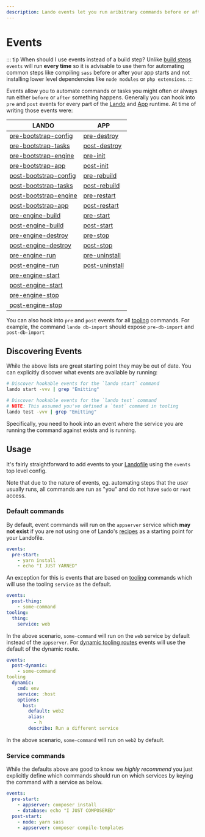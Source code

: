 ```yaml
---
description: Lando events let you run aribitrary commands before or after certain parts of the Lando runtime; clear caches after a database import or run a script before deployment.
---
```


# Events

::: tip When should I use events instead of a build step?
Unlike [build steps](./services.md#build-steps) `events` will run **every time** so it is advisable to use them for automating common steps like compiling `sass` before or after your app starts and not installing lower level dependencies like `node modules` or `php extensions`.
:::

Events allow you to automate commands or tasks you might often or always run either `before` or `after` something happens. Generally you can hook into `pre` and `post` events for every part of the [Lando](./../api/lando.md) and [App](./../api/app.md) runtime. At time of writing those events were:

| **LANDO** | **APP** |
| -- | -- |
| [pre-bootstrap-config](./../api/lando.md#event_pre_bootstrap_config) | [pre-destroy](./../api/app.md#event_pre_destroy) |
| [pre-bootstrap-tasks](./../api/lando.md#event_pre_bootstrap_tasks) | [ post-destroy](./../api/app.md#event_post_destroy) |
| [pre-bootstrap-engine](./../api/lando.md#event_pre_bootstrap_engine) | [pre-init](./../api/app.md#event_pre_init) |
| [pre-bootstrap-app](./../api/lando.md#event_pre_bootstrap_app) | [post-init](./../api/app.md#event_post_init) |
| [post-bootstrap-config](./../api/lando.md#event_post_bootstrap_config) | [pre-rebuild](./../api/app.md#event_pre_rebuild) |
| [post-bootstrap-tasks](./../api/lando.md#event_post_bootstrap_tasks) | [post-rebuild](./../api/app.md#event_post_rebuild) |
| [post-bootstrap-engine](./../api/lando.md#event_post_bootstrap_engine) | [pre-restart](./../api/app.md#event_pre_restart) |
| [post-bootstrap-app](./../api/lando.md#event_post_bootstrap_app) | [post-restart](./../api/app.md#event_post_restart) |
| [pre-engine-build](./../api/engine.md#event_pre_engine_build) | [pre-start](./../api/app.md#event_pre_start) |
| [post-engine-build](./../api/engine.md#event_post_engine_build) | [post-start](./../api/app.md#event_post_start) |
| [pre-engine-destroy](./../api/engine.md#event_pre_engine_destroy) | [pre-stop](./../api/app.md#event_pre_stop) |
| [post-engine-destroy](./../api/engine.md#event_post_engine_destroy) | [post-stop](./../api/app.md#event_post_stop) |
| [pre-engine-run](./../api/engine.md#event_pre_engine_run) | [pre-uninstall](./../api/app.md#event_pre_uninstall) |
| [post-engine-run](./../api/engine.md#event_post_engine_run) | [post-uninstall](./../api/app.md#event_post_uninstall) |
| [pre-engine-start](./../api/engine.md#event_pre_engine_start) | []() |
| [post-engine-start](./../api/engine.md#event_post_engine_start) | []() |
| [pre-engine-stop](./../api/engine.md#event_pre_engine_stop) | []() |
| [post-engine-stop](./../api/engine.md#event_post_engine_stop) | []() |

You can also hook into `pre` and `post` events for all [tooling](./tooling.md) commands. For example, the command `lando db-import` should expose `pre-db-import` and `post-db-import`

## Discovering Events

While the above lists are great starting point they may be out of date. You can explicitly discover what events are available by running:

```bash
# Discover hookable events for the `lando start` command
lando start -vvv | grep "Emitting"

# Discover hookable events for the `lando test` command
# NOTE: This assumed you've defined a `test` command in tooling
lando test -vvv | grep "Emitting"
```

Specifically, you need to hook into an event where the service you are running the command against exists and is running.

## Usage

It's fairly straightforward to add events to your [Landofile](./lando.md) using the `events` top level config.

Note that due to the nature of events, eg. automating steps that the _user_ usually runs, all commands are run as "you" and do not have `sudo` or `root` access.

### Default commands

By default, event commands will run on the `appserver` service which **may not exist** if you are not using one of Lando's [recipes](./recipes.md) as a starting point for your Landofile.

```yaml
events:
  pre-start:
    - yarn install
    - echo "I JUST YARNED"
```

An exception for this is events that are based on [tooling](./tooling.md) commands which will use the tooling `service` as the default.

```yaml
events:
  post-thing:
    - some-command
tooling:
  thing:
    service: web
```

In the above scenario, `some-command` will run on the `web` service by default instead of the `appserver`. For [dynamic tooling routes](./tooling.md#dynamic-service-commands) events will use the default of the dynamic route.

```yaml
events:
  post-dynamic:
    - some-command
tooling
  dynamic:
    cmd: env
    service: :host
    options:
      host:
        default: web2
        alias:
          - h
        describe: Run a different service
```

In the above scenario, `some-command` will run on `web2` by default.

### Service commands

While the defaults above are good to know we *highly recommend* you just explicitly define which commands should run on which services by keying the command with a service as below.

```yaml
events:
  pre-start:
    - appserver: composer install
    - database: echo "I JUST COMPOSERED"
  post-start:
    - node: yarn sass
    - appserver: composer compile-templates
```

<RelatedGuides tag="Events"/>

